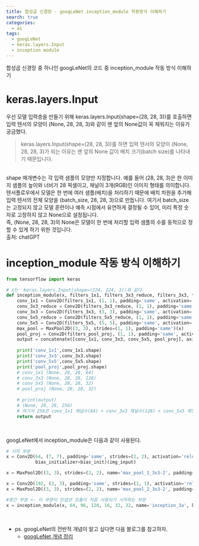 ```yaml
---
title: 합성곱 신경망 - googLeNet inception_module 작동방식 이해하기
search: true
categories: 
  - ai
tags:
  - googLeNet
  - keras.layers.Input
  - inception module
---
```

합성곱 신경망 중 하나인 googLeNet의 코드 중 inception_module 작동 방식 이해하기 
<br />

# keras.layers.Input
우선 모델 입력층을 만들기 위해 keras.layers.Input(shape=(28, 28, 3))를 호출하면 입력 텐서의 모양이 (None, 28, 28, 3)와 같이 맨 앞의 None값이 꼭 채워지는 이유가 궁금했다.

> keras.layers.Input(shape=(28, 28, 3))를 하면 입력 텐서의 모양이 (None, 28, 28, 3)가 되는 이유는 맨 앞의 None 값이 배치 크기(batch size)를 나타내기 때문입니다.
<br />
shape 매개변수는 각 입력 샘플의 모양만 지정합니다. 예를 들어 (28, 28, 3)은 한 이미지 샘플의 높이와 너비가 28 픽셀이고, 채널이 3개(RGB)인 이미지 형태를 의미합니다.
텐서플로우에서 모델은 한 번에 여러 샘플(배치)을 처리하기 때문에 배치 차원을 추가해 입력 텐서의 전체 모양을 (batch_size, 28, 28, 3)으로 만듭니다.
여기서 batch_size는 고정되지 않고 모델 훈련이나 예측 시점에서 유연하게 결정될 수 있어, 미리 특정 숫자로 고정하지 않고 None으로 설정됩니다.
<br />
즉, (None, 28, 28, 3)의 None은 모델이 한 번에 처리할 입력 샘플의 수를 동적으로 정할 수 있게 하기 위한 것입니다.
<br />
출처: chatGPT

<br />

# inception_module 작동 방식 이해하기
```python
from tensorflow import keras

# x는  keras.layers.Input(shape=(224, 224, 3))와 같다.
def inception_module(x, filters_1x1, filters_3x3_reduce, filters_3x3, filters_5x5_reduce, filters_5x5, filters_pool_proj, name=None, kernel_init='glorot_uniform', bias_init='zeros'):
    conv_1x1 = Conv2D(filters_1x1, (1, 1), padding='same', activation='relu', kernel_initializer=kernel_init, bias_initializer=bias_init)(x)
    conv_3x3_reduce = Conv2D(filters_3x3_reduce, (1, 1), padding='same', activation='relu', kernel_initializer=kernel_init, bias_initializer=bias_init)(x)
    conv_3x3 = Conv2D(filters_3x3, (3, 3), padding='same', activation='relu', kernel_initializer=kernel_init, bias_initializer=bias_init)(conv_3x3_reduce)
    conv_5x5_reduce = Conv2D(filters_5x5_reduce, (1, 1), padding='same', activation='relu', kernel_initializer=kernel_init, bias_initializer=bias_init)(x)
    conv_5x5 = Conv2D(filters_5x5, (5, 5), padding='same', activation='relu', kernel_initializer=kernel_init, bias_initializer=bias_init)(conv_5x5_reduce)
    max_pool = MaxPool2D((3, 3), strides=(1, 1), padding='same')(x)
    pool_proj = Conv2D(filters_pool_proj, (1, 1), padding='same', activation='relu', kernel_initializer=kernel_init, bias_initializer=bias_init)(max_pool)
    output = concatenate([conv_1x1, conv_3x3, conv_5x5, pool_proj], axis=3, name=name)
    
    print('conv_1x1',conv_1x1.shape)
    print('conv_3x3',conv_3x3.shape)
    print('conv_5x5',conv_5x5.shape)
    print('pool_proj',pool_proj.shape)
    # conv_1x1 (None, 28, 28, 64)
    # conv_3x3 (None, 28, 28, 128)
    # conv_5x5 (None, 28, 28, 32)
    # pool_proj (None, 28, 28, 32)
        
    # print(output)
    # (None, 28, 28, 256)
    # 여기서 256은 conv_1x1 채널수(64) + conv_3x3 채널수(128) + conv_5x5 채널수(32) + pool_proj 채널수(32)이다.
    return output
```
<br />

googLeNet에서 inception_module은 다음과 같이 사용된다.
```python
# 시작 부분
x = Conv2D(64, (7, 7), padding='same', strides=(2, 2), activation='relu', name='conv_1_7x7-2', kernel_initializer=kernel_init,
           bias_initializer=bias_init)(img_input)

x = MaxPool2D((3, 3), strides=(2, 2), name='max_pool_1_3x3-2', padding='same')(x)

x = Conv2D(192, (3, 3), padding='same', strides=(1, 1), activation='relu', name='conv_2_3x3-1', kernel_initializer=kernel_init, bias_initializer=bias_init)(x)
x = MaxPool2D((3, 3), strides=(2, 2), name='max_pool_2_3x3-2', padding='same')(x)

#중간 부분 <- 이 부분이 인셉션 모듈이 처음 사용되기 시작하는 부분
x = inception_module(x, 64, 96, 128, 16, 32, 32, name='inception_3a', kernel_init=kernel_init, bias_init=bias_init)
```
<br />

- ps. googLeNet의 전반적 개념이 알고 싶다면 다음 블로그를 참고하자.
  - [googLeNet 개념 정리](https://ikkison.tistory.com/86)